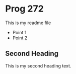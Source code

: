 # Prog 272

This is my readme file

- Point 1
- Point 2

## Second Heading

This is my second heading text.
